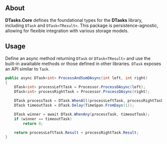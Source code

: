 ## About

**DTasks.Core** defines the foundational types for the **DTasks** library, including `DTask` and `DTask<TResult>`. This package is persistence-agnostic, allowing for flexible integration with various storage models.

## Usage

Define an async method returning `DTask` or `DTask<TResult>` and use the built-in awaitable methods or those defined in other libraries.
`DTask` exposes an API similar to `Task`.

```cs
public async DTask<int> ProcessAndSumDAsync(int left, int right)
{
    DTask<int> processLeftTask = Processor.ProcessDAsync(left);
    DTask<int> processRightTask = Processor.ProcessDAsync(right);

    DTask processTask = DTask.WhenAll(processLeftTask, processRightTask);
    DTask timeoutTask = DTask.Delay(TimeSpan.FromDays(1));

    DTask winner = await DTask.WhenAny(processTask, timeoutTask);
    if (winner == timeoutTask)
        return 0;

    return processLeftTask.Result + processRightTask.Result;
}
```